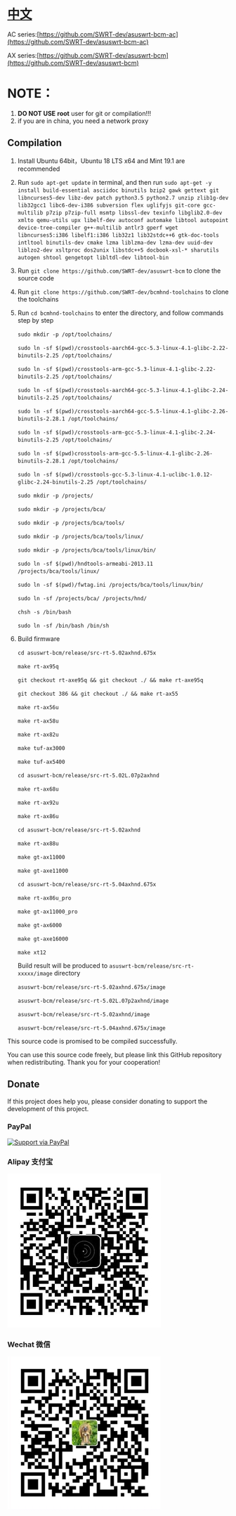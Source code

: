 [中文](README.md)
=======

AC series:[https://github.com/SWRT-dev/asuswrt-bcm-ac](https://github.com/SWRT-dev/asuswrt-bcm-ac)

AX series:[https://github.com/SWRT-dev/asuswrt-bcm](https://github.com/SWRT-dev/asuswrt-bcm)

NOTE：
=
1. **DO NOT USE** **root** user for git or compilation!!!
2. if you are in china, you need a network proxy

## Compilation

1. Install Ubuntu 64bit，Ubuntu 18 LTS x64 and Mint 19.1 are recommended

2. Run `sudo apt-get update` in terminal, and then run
`
sudo apt-get -y install build-essential asciidoc binutils bzip2 gawk gettext git libncurses5-dev libz-dev patch python3.5 python2.7 unzip zlib1g-dev lib32gcc1 libc6-dev-i386 subversion flex uglifyjs git-core gcc-multilib p7zip p7zip-full msmtp libssl-dev texinfo libglib2.0-dev xmlto qemu-utils upx libelf-dev autoconf automake libtool autopoint device-tree-compiler g++-multilib antlr3 gperf wget libncurses5:i386 libelf1:i386 lib32z1 lib32stdc++6 gtk-doc-tools intltool binutils-dev cmake lzma liblzma-dev lzma-dev uuid-dev liblzo2-dev xsltproc dos2unix libstdc++5 docbook-xsl-* sharutils autogen shtool gengetopt libltdl-dev libtool-bin
`

3. Run `git clone https://github.com/SWRT-dev/asuswrt-bcm` to clone the source code 

4. Run `git clone https://github.com/SWRT-dev/bcmhnd-toolchains` to clone the toolchains

5. Run `cd bcmhnd-toolchains` to enter the directory, and follow commands step by step 

    `sudo mkdir -p /opt/toolchains/`

    `sudo ln -sf $(pwd)/crosstools-aarch64-gcc-5.3-linux-4.1-glibc-2.22-binutils-2.25 /opt/toolchains/`

    `sudo ln -sf $(pwd)/crosstools-arm-gcc-5.3-linux-4.1-glibc-2.22-binutils-2.25 /opt/toolchains/`

    `sudo ln -sf $(pwd)/crosstools-aarch64-gcc-5.3-linux-4.1-glibc-2.24-binutils-2.25 /opt/toolchains/`
    
    `sudo ln -sf $(pwd)/crosstools-aarch64-gcc-5.5-linux-4.1-glibc-2.26-binutils-2.28.1 /opt/toolchains/`
    
    `sudo ln -sf $(pwd)/crosstools-arm-gcc-5.3-linux-4.1-glibc-2.24-binutils-2.25 /opt/toolchains/`
    
    `sudo ln -sf $(pwd)crosstools-arm-gcc-5.5-linux-4.1-glibc-2.26-binutils-2.28.1 /opt/toolchains/`
    
    `sudo ln -sf $(pwd)/crosstools-gcc-5.3-linux-4.1-uclibc-1.0.12-glibc-2.24-binutils-2.25 /opt/toolchains/`
    
    `sudo mkdir -p /projects/`
    
    `sudo mkdir -p /projects/bca/`
    
    `sudo mkdir -p /projects/bca/tools/`
    
    `sudo mkdir -p /projects/bca/tools/linux/`
    
    `sudo mkdir -p /projects/bca/tools/linux/bin/`
    
    `sudo ln -sf $(pwd)/hndtools-armeabi-2013.11 /projects/bca/tools/linux/`
    
    `sudo ln -sf $(pwd)/fwtag.ini /projects/bca/tools/linux/bin/`
    
    `sudo ln -sf /projects/bca/ /projects/hnd/`

    `chsh -s /bin/bash`

    `sudo ln -sf /bin/bash /bin/sh`

6. Build firmware

	`cd asuswrt-bcm/release/src-rt-5.02axhnd.675x` 

	`make rt-ax95q`

	`git checkout rt-axe95q && git checkout ./ && make rt-axe95q`

	`git checkout 386 && git checkout ./ && make rt-ax55`

	`make rt-ax56u`

	`make rt-ax58u`

	`make rt-ax82u`

	`make tuf-ax3000`

	`make tuf-ax5400`

	`cd asuswrt-bcm/release/src-rt-5.02L.07p2axhnd` 

	`make rt-ax68u`

	`make rt-ax92u`

	`make rt-ax86u`

	`cd asuswrt-bcm/release/src-rt-5.02axhnd` 

	`make rt-ax88u`

	`make gt-ax11000`

	`make gt-axe11000`

	`cd asuswrt-bcm/release/src-rt-5.04axhnd.675x` 

	`make rt-ax86u_pro`

	`make gt-ax11000_pro`

	`make gt-ax6000`

	`make gt-axe16000`

	`make xt12`

	Build result will be produced to `asuswrt-bcm/release/src-rt-xxxxx/image` directory

	`asuswrt-bcm/release/src-rt-5.02axhnd.675x/image`

	`asuswrt-bcm/release/src-rt-5.02L.07p2axhnd/image`

	`asuswrt-bcm/release/src-rt-5.02axhnd/image`

	`asuswrt-bcm/release/src-rt-5.04axhnd.675x/image`

This source code is promised to be compiled successfully.

You can use this source code freely, but please link this GitHub repository when redistributing. Thank you for your cooperation!

## Donate

If this project does help you, please consider donating to support the development of this project.

### PayPal

[![Support via PayPal](https://cdn.rawgit.com/twolfson/paypal-github-button/1.0.0/dist/button.svg)](https://paypal.me/paldier9/)

### Alipay 支付宝

![alipay](doc/alipay_donate.jpg)

### Wechat 微信
  
![wechat](doc/wechat_donate.jpg)



